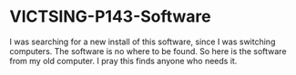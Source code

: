# VICTSING-P143-Software
I was searching for a new install of this software, since I was switching computers. The software is no where to be found. So here is the software from my old computer. I pray this finds anyone who needs it.
